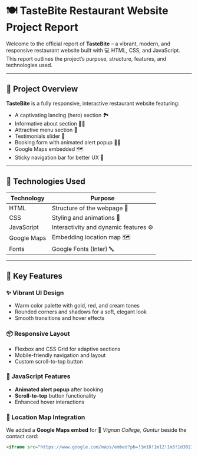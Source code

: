 # 🍽️ TasteBite Restaurant Website Project Report

Welcome to the official report of **TasteBite** – a vibrant, modern, and responsive restaurant website built with 💻 HTML, CSS, and JavaScript. This report outlines the project’s purpose, structure, features, and technologies used.

---

## 🌟 Project Overview

**TasteBite** is a fully responsive, interactive restaurant website featuring:

- A captivating landing (hero) section 🏞️
- Informative about section 👨‍🍳
- Attractive menu section 📜
- Testimonials slider 💬
- Booking form with animated alert popup 📅✨
- Google Maps embedded 🗺️
- Sticky navigation bar for better UX 🧭

---

## 🧰 Technologies Used

| Technology  | Purpose                           |
|-------------|------------------------------------|
| HTML        | Structure of the webpage 🧱         |
| CSS         | Styling and animations 🎨          |
| JavaScript  | Interactivity and dynamic features ⚙️ |
| Google Maps | Embedding location map 🗺️         |
| Fonts       | Google Fonts (Inter) 🔤            |

---

## 🧩 Key Features

### ✨ Vibrant UI Design

- Warm color palette with gold, red, and cream tones
- Rounded corners and shadows for a soft, elegant look
- Smooth transitions and hover effects

### 📦 Responsive Layout

- Flexbox and CSS Grid for adaptive sections
- Mobile-friendly navigation and layout
- Custom scroll-to-top button

### 🧠 JavaScript Features

- **Animated alert popup** after booking
- **Scroll-to-top** button functionality
- Enhanced hover interactions

### 📍 Location Map Integration

We added a **Google Maps embed** for 📍 _Vignan College, Guntur_ beside the contact card:

```html
<iframe src="https://www.google.com/maps/embed?pb=!1m18!1m12!1m3!1d3821.7793222167383!2d80.51301217504507!3d16.44191568429057!2m3!1f0!2f0!3f0!3m2!1i1024!2i768!4f13.1!3m3!1m2!1s0x3a4a76a8fcf9a6ed%3A0x99f5e9db1ef2046e!2sVignan&#39;s%20Lara%20Institute%20of%20Technology%20and%20Science!5e0!3m2!1sen!2sin!4v1722089631933!5m2!1sen!2sin" width="100%" height="250" style="border:0;" allowfullscreen="" loading="lazy"></iframe>

